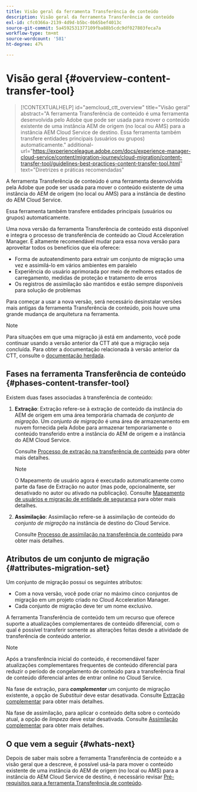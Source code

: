 ```yaml
---
title: Visão geral da ferramenta Transferência de conteúdo
description: Visão geral da ferramenta Transferência de conteúdo
exl-id: cfc0366a-2139-4d9d-b5bc-0b65bef4013c
source-git-commit: 5a4592531377109fba88b5cdc9df027803feca7a
workflow-type: tm+mt
source-wordcount: '581'
ht-degree: 47%

---
```


# Visão geral {#overview-content-transfer-tool}

>[!CONTEXTUALHELP]
>id="aemcloud_ctt_overview"
>title="Visão geral"
>abstract="A ferramenta Transferência de conteúdo é uma ferramenta desenvolvida pelo Adobe que pode ser usada para mover o conteúdo existente de uma instância AEM de origem (no local ou AMS) para a instância AEM Cloud Service de destino. Essa ferramenta também transfere entidades principais (usuários ou grupos) automaticamente."
>additional-url="https://experienceleague.adobe.com/docs/experience-manager-cloud-service/content/migration-journey/cloud-migration/content-transfer-tool/guidelines-best-practices-content-transfer-tool.html" text="Diretrizes e práticas recomendadas"

A ferramenta Transferência de conteúdo é uma ferramenta desenvolvida pela Adobe que pode ser usada para mover o conteúdo existente de uma instância do AEM de origem (no local ou AMS) para a instância de destino do AEM Cloud Service.

Essa ferramenta também transfere entidades principais (usuários ou grupos) automaticamente.

Uma nova versão da ferramenta Transferência de conteúdo está disponível e integra o processo de transferência de conteúdo ao Cloud Acceleration Manager. É altamente recomendável mudar para essa nova versão para aproveitar todos os benefícios que ela oferece:

* Forma de autoatendimento para extrair um conjunto de migração uma vez e assimilá-lo em vários ambientes em paralelo
* Experiência do usuário aprimorada por meio de melhores estados de carregamento, medidas de proteção e tratamento de erros
* Os registros de assimilação são mantidos e estão sempre disponíveis para solução de problemas

Para começar a usar a nova versão, será necessário desinstalar versões mais antigas da ferramenta Transferência de conteúdo, pois houve uma grande mudança de arquitetura na ferramenta.

>[!NOTE]
>
> Para situações em que uma migração já está em andamento, você pode continuar usando a versão anterior da CTT até que a migração seja concluída. Para obter a documentação relacionada à versão anterior da CTT, consulte o [documentação herdada](/help/journey-migration/content-transfer-tool/ctt-legacy/overview-content-transfer-tool-legacy.md).

## Fases na ferramenta Transferência de conteúdo {#phases-content-transfer-tool}

Existem duas fases associadas à transferência de conteúdo:

1. **Extração**: Extração refere-se à extração de conteúdo da instância do AEM de origem em uma área temporária chamada de *conjunto de migração*. Um *conjunto de migração* é uma área de armazenamento em nuvem fornecida pela Adobe para armazenar temporariamente o conteúdo transferido entre a instância do AEM de origem e a instância do AEM Cloud Service.

   Consulte [Processo de extração na transferência de conteúdo](/help/journey-migration/content-transfer-tool/using-content-transfer-tool/extracting-content.md) para obter mais detalhes.

   >[!NOTE]
   >O Mapeamento de usuário agora é executado automaticamente como parte da fase de Extração no autor (mas pode, opcionalmente, ser desativado no autor ou ativado na publicação). Consulte [Mapeamento de usuários e migração de entidade de segurança](/help/journey-migration/content-transfer-tool/using-content-transfer-tool/user-mapping-and-migration.md) para obter mais detalhes.

1. **Assimilação**: Assimilação refere-se à assimilação de conteúdo do *conjunto de migração* na instância de destino do Cloud Service.

   Consulte [Processo de assimilação na transferência de conteúdo](/help/journey-migration/content-transfer-tool/using-content-transfer-tool/ingesting-content.md) para obter mais detalhes.

## Atributos de um conjunto de migração {#attributes-migration-set}

Um conjunto de migração possui os seguintes atributos:

* Com a nova versão, você pode criar no máximo cinco conjuntos de migração em um projeto criado no Cloud Acceleration Manager.
* Cada conjunto de migração deve ter um nome exclusivo.

A ferramenta Transferência de conteúdo tem um recurso que oferece suporte a atualizações complementares de conteúdo diferencial, com o qual é possível transferir somente as alterações feitas desde a atividade de transferência de conteúdo anterior.

>[!NOTE]
>Após a transferência inicial do conteúdo, é recomendável fazer atualizações complementares frequentes de conteúdo diferencial para reduzir o período de congelamento de conteúdo para a transferência final de conteúdo diferencial antes de entrar online no Cloud Service.

Na fase de extração, para ***complementar*** um conjunto de migração existente, a opção de *Substituir* deve estar desativada. Consulte [Extração complementar](/help/journey-migration/content-transfer-tool/using-content-transfer-tool/extracting-content.md#top-up-extraction-process) para obter mais detalhes.

Na fase de assimilação, para aplicar o conteúdo delta sobre o conteúdo atual, a opção de *limpeza* deve estar desativada. Consulte [Assimilação complementar](/help/journey-migration/content-transfer-tool/using-content-transfer-tool/ingesting-content.md#top-up-ingestion-process) para obter mais detalhes.

## O que vem a seguir {#whats-next}

Depois de saber mais sobre a ferramenta Transferência de conteúdo e a visão geral que a descreve, é possível usá-la para mover o conteúdo existente de uma instância do AEM de origem (no local ou AMS) para a instância do AEM Cloud Service de destino, é necessário revisar [Pré-requisitos para a ferramenta Transferência de conteúdo](/help/journey-migration/content-transfer-tool/using-content-transfer-tool/prerequisites-content-transfer-tool.md).

